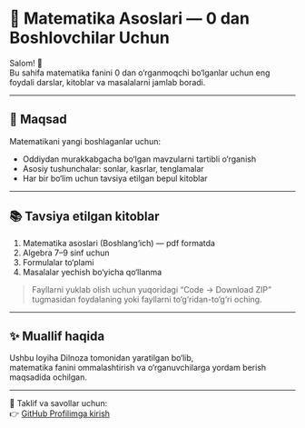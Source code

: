 # 📘 Matematika Asoslari — 0 dan Boshlovchilar Uchun

Salom! 👋  
Bu sahifa matematika fanini 0 dan o‘rganmoqchi bo‘lganlar uchun eng foydali darslar, kitoblar va masalalarni jamlab boradi.  

---

## 🎯 Maqsad
Matematikani yangi boshlaganlar uchun:
- Oddiydan murakkabgacha bo‘lgan mavzularni tartibli o‘rganish  
- Asosiy tushunchalar: sonlar, kasrlar, tenglamalar  
- Har bir bo‘lim uchun tavsiya etilgan bepul kitoblar

---

## 📚 Tavsiya etilgan kitoblar
1. Matematika asoslari (Boshlang‘ich) — pdf formatda  
2. Algebra 7–9 sinf uchun  
3. Formulalar to‘plami  
4. Masalalar yechish bo‘yicha qo‘llanma

> Fayllarni yuklab olish uchun yuqoridagi “Code → Download ZIP” tugmasidan foydalaning yoki fayllarni to‘g‘ridan-to‘g‘ri oching.

---

## ✨ Muallif haqida
Ushbu loyiha Dilnoza tomonidan yaratilgan bo‘lib,  
matematika fanini ommalashtirish va o‘rganuvchilarga yordam berish maqsadida ochilgan.

---

📩 Taklif va savollar uchun:  
👉 [GitHub Profilimga kirish](https://github.com/dilnozaaa1213)
